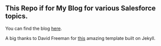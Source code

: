 ## This Repo if for My Blog for various Salesforce topics.

You can find the blog [here](https://ayusharma-dev.github.io/Salesforce-spices/).

A big thanks to David Freeman for [this](https://github.com/artemsheludko/flexible-jekyll) amazing template built on Jekyll.